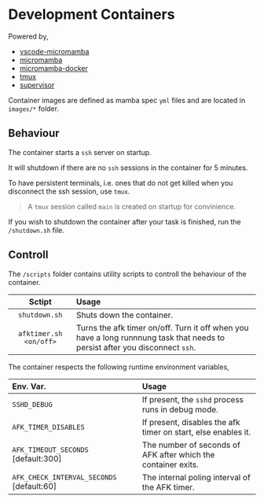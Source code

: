 # Development Containers

Powered by,

- [vscode-micromamba](https://github.com/mamba-org/vscode-micromamba)
- [micromamba](https://github.com/mamba-org/mamba#micromamba)
- [micromamba-docker](https://github.com/mamba-org/micromamba-docker)
- [tmux](https://github.com/tmux/tmux/wiki)
- [supervisor](https://github.com/ochinchina/supervisord)

Container images are defined as mamba spec `yml` files and are located in `images/*` folder.

## Behaviour

The container starts a `ssh` server on startup.

It will shutdown if there are no `ssh` sessions in the container for 5 minutes.

To have persistent terminals, i.e. ones that do not get killed when you disconnect the ssh session, use `tmux`.

> A `tmux` session called `main` is created on startup for convinience.

If you wish to shutdown the container after your task is finished, run the `/shutdown.sh` file.

## Controll

The `/scripts` folder contains utility scripts to controll the behaviour of the container.

|Sctipt|Usage|
|:-:|:-|
|`shutdown.sh`|Shuts down the container.|
|`afktimer.sh <on/off>`|Turns the afk timer on/off. Turn it off when you have a long runnnung task that needs to persist after you disconnect `ssh`.|

The container respects the following runtime environment variables,

|Env. Var.|Usage|
|:-|:-|
|`SSHD_DEBUG`|If present, the `sshd` process runs in debug mode.|
|`AFK_TIMER_DISABLES`|If present, disables the afk timer on start, else enables it.|
|`AFK_TIMEOUT_SECONDS` [default:300]|The number of seconds of AFK after which the container exits.|
|`AFK_CHECK_INTERVAL_SECONDS` [default:60]|The internal poling interval of the AFK timer.|

